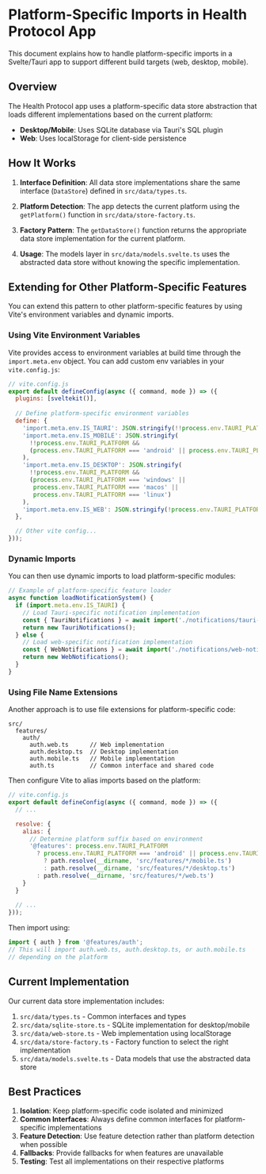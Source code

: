 # Platform-Specific Imports in Health Protocol App

This document explains how to handle platform-specific imports in a Svelte/Tauri app to support different build targets (web, desktop, mobile).

## Overview

The Health Protocol app uses a platform-specific data store abstraction that loads different implementations based on the current platform:

- **Desktop/Mobile**: Uses SQLite database via Tauri's SQL plugin
- **Web**: Uses localStorage for client-side persistence

## How It Works

1. **Interface Definition**: All data store implementations share the same interface (`DataStore`) defined in `src/data/types.ts`.

2. **Platform Detection**: The app detects the current platform using the `getPlatform()` function in `src/data/store-factory.ts`.

3. **Factory Pattern**: The `getDataStore()` function returns the appropriate data store implementation for the current platform.

4. **Usage**: The models layer in `src/data/models.svelte.ts` uses the abstracted data store without knowing the specific implementation.

## Extending for Other Platform-Specific Features

You can extend this pattern to other platform-specific features by using Vite's environment variables and dynamic imports.

### Using Vite Environment Variables

Vite provides access to environment variables at build time through the `import.meta.env` object. You can add custom env variables in your `vite.config.js`:

```javascript
// vite.config.js
export default defineConfig(async ({ command, mode }) => ({
  plugins: [sveltekit()],
  
  // Define platform-specific environment variables
  define: {
    'import.meta.env.IS_TAURI': JSON.stringify(!!process.env.TAURI_PLATFORM),
    'import.meta.env.IS_MOBILE': JSON.stringify(
      !!process.env.TAURI_PLATFORM && 
      (process.env.TAURI_PLATFORM === 'android' || process.env.TAURI_PLATFORM === 'ios')
    ),
    'import.meta.env.IS_DESKTOP': JSON.stringify(
      !!process.env.TAURI_PLATFORM && 
      (process.env.TAURI_PLATFORM === 'windows' || 
       process.env.TAURI_PLATFORM === 'macos' || 
       process.env.TAURI_PLATFORM === 'linux')
    ),
    'import.meta.env.IS_WEB': JSON.stringify(!process.env.TAURI_PLATFORM)
  },

  // Other vite config...
}));
```

### Dynamic Imports

You can then use dynamic imports to load platform-specific modules:

```javascript
// Example of platform-specific feature loader
async function loadNotificationSystem() {
  if (import.meta.env.IS_TAURI) {
    // Load Tauri-specific notification implementation
    const { TauriNotifications } = await import('./notifications/tauri-notifications.js');
    return new TauriNotifications();
  } else {
    // Load web-specific notification implementation
    const { WebNotifications } = await import('./notifications/web-notifications.js');
    return new WebNotifications();
  }
}
```

### Using File Name Extensions

Another approach is to use file extensions for platform-specific code:

```
src/
  features/
    auth/
      auth.web.ts      // Web implementation
      auth.desktop.ts  // Desktop implementation
      auth.mobile.ts   // Mobile implementation
      auth.ts          // Common interface and shared code
```

Then configure Vite to alias imports based on the platform:

```javascript
// vite.config.js
export default defineConfig(async ({ command, mode }) => ({
  // ...

  resolve: {
    alias: {
      // Determine platform suffix based on environment
      '@features': process.env.TAURI_PLATFORM 
        ? process.env.TAURI_PLATFORM === 'android' || process.env.TAURI_PLATFORM === 'ios'
          ? path.resolve(__dirname, 'src/features/*/mobile.ts')
          : path.resolve(__dirname, 'src/features/*/desktop.ts')
        : path.resolve(__dirname, 'src/features/*/web.ts')
    }
  }
  
  // ...
}));
```

Then import using:

```javascript
import { auth } from '@features/auth';
// This will import auth.web.ts, auth.desktop.ts, or auth.mobile.ts
// depending on the platform
```

## Current Implementation

Our current data store implementation includes:

1. `src/data/types.ts` - Common interfaces and types
2. `src/data/sqlite-store.ts` - SQLite implementation for desktop/mobile
3. `src/data/web-store.ts` - Web implementation using localStorage
4. `src/data/store-factory.ts` - Factory function to select the right implementation
5. `src/data/models.svelte.ts` - Data models that use the abstracted data store

## Best Practices

1. **Isolation**: Keep platform-specific code isolated and minimized
2. **Common Interfaces**: Always define common interfaces for platform-specific implementations
3. **Feature Detection**: Use feature detection rather than platform detection when possible
4. **Fallbacks**: Provide fallbacks for when features are unavailable
5. **Testing**: Test all implementations on their respective platforms